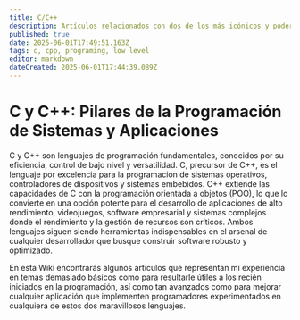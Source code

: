 ```yaml
---
title: C/C++
description: Artículos relacionados con dos de los más icónicos y poderosos lenguajes de programación
published: true
date: 2025-06-01T17:49:51.163Z
tags: c, cpp, programing, low level
editor: markdown
dateCreated: 2025-06-01T17:44:39.089Z
---
```


# C y C++: Pilares de la Programación de Sistemas y Aplicaciones
C y C++ son lenguajes de programación fundamentales, conocidos por su eficiencia, control de bajo nivel y versatilidad. C, precursor de C++, es el lenguaje por excelencia para la programación de sistemas operativos, controladores de dispositivos y sistemas embebidos. C++ extiende las capacidades de C con la programación orientada a objetos (POO), lo que lo convierte en una opción potente para el desarrollo de aplicaciones de alto rendimiento, videojuegos, software empresarial y sistemas complejos donde el rendimiento y la gestión de recursos son críticos. Ambos lenguajes siguen siendo herramientas indispensables en el arsenal de cualquier desarrollador que busque construir software robusto y optimizado.

En esta Wiki encontrarás algunos artículos que representan mi experiencia en temas demasiado básicos como para resultarle útiles a los recién iniciados en la programación, así como tan avanzados como para mejorar cualquier aplicación que implementen programadores experimentados en cualquiera de estos dos maravillosos lenguajes.